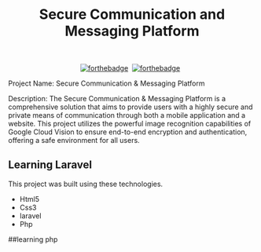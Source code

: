 <h1 align="center">
 Secure Communication and Messaging Platform
</h1>
<div align="center">
 
</div>

<br/>

<center>


[![forthebadge](https://forthebadge.com/images/badges/built-by-developers.svg)](https://forthebadge.com)&nbsp;
[![forthebadge](https://forthebadge.com/images/badges/ctrl-c-ctrl-v.svg)](https://forthebadge.com) &nbsp;
</center>
Project Name: Secure Communication & Messaging Platform

Description: The Secure Communication & Messaging Platform is a comprehensive solution that aims to provide users with a highly secure and private means of communication through both a mobile application and a website. This project utilizes the powerful image recognition capabilities of Google Cloud Vision to ensure end-to-end encryption and authentication, offering a safe environment for all users.
## Learning Laravel

This project was built using these technologies.

- Html5
- Css3
- laravel
- Php

##learning php


